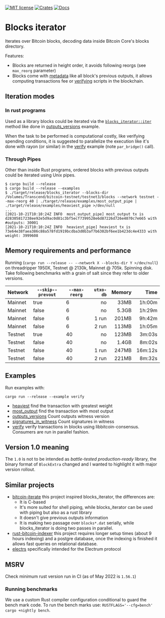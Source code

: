 [![MIT license](https://img.shields.io/github/license/RCasatta/blocks_iterator)](https://github.com/RCasatta/blocks_iterator/blob/master/LICENSE)
[![Crates](https://img.shields.io/crates/v/blocks_iterator.svg)](https://crates.io/crates/blocks_iterator)
[![Docs](https://img.shields.io/badge/docs.rs-blocks_iterator-green)](https://docs.rs/blocks_iterator)

# Blocks iterator

Iterates over Bitcoin blocks, decoding data inside Bitcoin Core's blocks directory.

Features:
* Blocks are returned in height order, it avoids following reorgs (see `max_reorg` parameter)
* Blocks come with [metadata](https://docs.rs/blocks_iterator/latest/blocks_iterator/struct.BlockExtra.html) like all block's previous outputs, it allows computing transactions fee or [verifying](examples/verify.rs) scripts in the blockchain.

## Iteration modes

### In rust programs

Used as a library blocks could be iterated via the [`blocks_iterator::iter`](https://docs.rs/blocks_iterator/latest/blocks_iterator/fn.iter.html) method like done in [outputs_versions](examples/outputs_versions.rs) example.

When the task to be performed is computational costly, like verifying spending conditions, it is suggested to parallelize the execution like it's done with rayon
(or similar) in the [verify](examples/verify.rs) example (note `par_bridge()` call).

### Through Pipes

Other than inside Rust programs, ordered blocks with previous outputs could be iterated using Unix pipes.

```
$ cargo build --release 
$ cargo build --release --examples
$ ./target/release/blocks_iterator --blocks-dir /Volumes/Transcend/bitcoin-testnet/testnet3/blocks --network testnet --max-reorg 40 | ./target/release/examples/most_output_pipe | ./target/release/examples/heaviest_pipe >/dev/null
...
[2021-10-21T10:10:24Z INFO  most_output_pipe] most_output tx is d28305817238ee92e5d9ac0d81c3bf5ecf7399528e6d87226d726e4070c7e665 with #outputs: 30001
[2021-10-21T10:10:24Z INFO  heaviest_pipe] heaviest tx is 73e64e38faea386c88a578fd1919bcdba3d0b3af7b6302bf6ee1b423dc4e4333 with weight: 3999608
```

## Memory requirements and performance

Running (`cargo run --release -- --network X --blocks-dir Y >/dev/null`) on threadripper 1950X, Testnet @ 2130k, Mainnet @ 705k. Spinning disk. Take following benchmarks with a grain of salt since they refer to older versions.

| Network | `--skip--prevout` | `--max-reorg` | `utxo-db` | Memory | Time    |
|---------|-------------------|---------------|----------:|-------:|--------:|
| Mainnet | true              |           6   | no        |   33MB |  1h:00m |
| Mainnet | false             |           6   | no        |  5.3GB |  1h:29m |
| Mainnet | false             |           6   | 1 run     |  201MB |  9h:42m |
| Mainnet | false             |           6   | 2 run     |  113MB |  1h:05m |
| Testnet | true              |           40  | no        |  123MB |  3m:03s |
| Testnet | false             |           40  | no        |  1.4GB |  8m:02s |
| Testnet | false             |           40  | 1 run     |  247MB | 16m:12s |
| Testnet | false             |           40  | 2 run     |  221MB |  8m:32s |

## Examples

Run examples with:

```
cargo run --release --example verify
```

* [heaviest](examples/heaviest_pipe.rs) find the transaction with greatest weight
* [most_output](examples/most_output_pipe.rs) find the transaction with most output
* [outputs_versions](examples/outputs_versions.rs) Count outputs witness version
* [signatures_in_witness](examples/signatures_in_witness.rs) Count signatures in witness
* [verify](examples/verify.rs) verify transactions in blocks using libbitcoin-consensus. Consumers are run in parallel fashion.

## Version 1.0 meaning

The `1.0` is not to be intended as *battle-tested production-ready* library, the binary format of 
`BlockExtra` changed and I wanted to highlight it with major version rollout.

## Similar projects

* [bitcoin-iterate](https://github.com/rustyrussell/bitcoin-iterate) this project inspired blocks_iterator, the differences are:
  * It is C-based
  * It's more suited for shell piping, while blocks_iterator can be used with piping but also as a rust library
  * It doesn't give previous outputs information
  * It is making two passage over `blocks*.dat` serially, while blocks_iterator is doing two passes in parallel.
* [rust-bitcoin-indexer](https://github.com/dpc/rust-bitcoin-indexer) this project requires longer setup times (about 9 hours indexing) and a postgre database, once the indexing is finished it allows fast queries on relational database.
* [electrs](https://github.com/romanz/electrs) specifically intended for the Electrum protocol


## MSRV 

Check minimum rust version run in CI (as of May 2022 is `1.56.1`)

### Running benchmarks

We use a custom Rust compiler configuration conditional to guard the bench mark code. To run the
bench marks use: `RUSTFLAGS='--cfg=bench' cargo +nightly bench`.